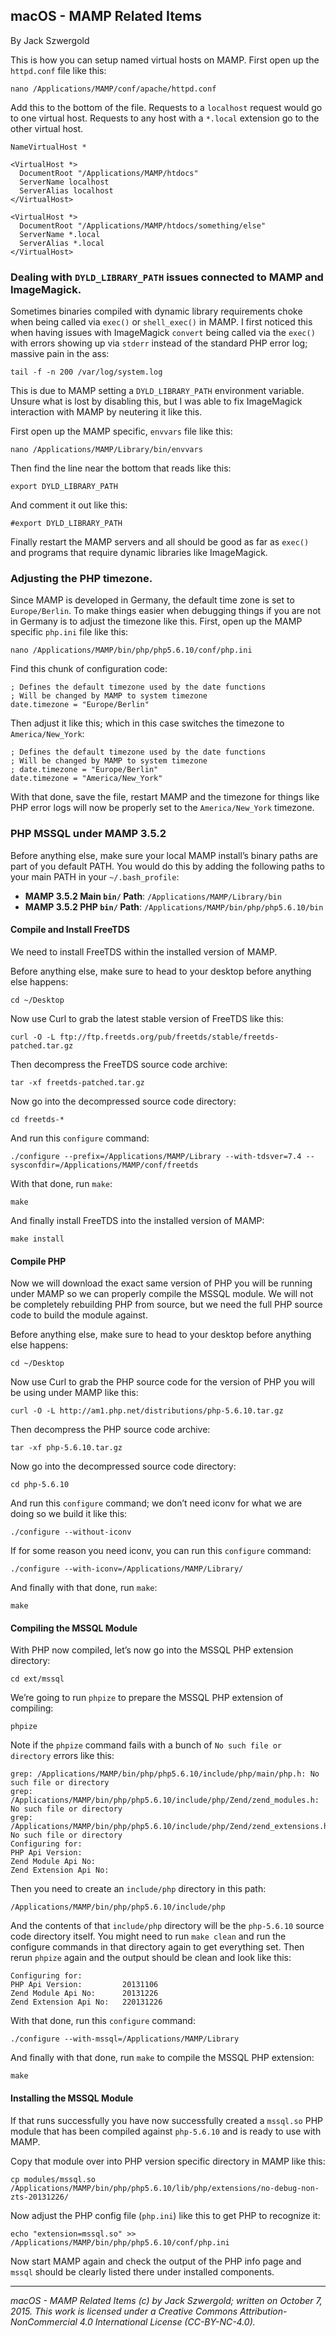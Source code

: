 ## macOS - MAMP Related Items

By Jack Szwergold

This is how you can setup named virtual hosts on MAMP. First open up the `httpd.conf` file like this:

    nano /Applications/MAMP/conf/apache/httpd.conf

Add this to the bottom of the file. Requests to a `localhost` request would go to one virtual host. Requests to any host with a `*.local` extension go to the other virtual host.

	NameVirtualHost *
	
	<VirtualHost *>
	  DocumentRoot "/Applications/MAMP/htdocs"
	  ServerName localhost
	  ServerAlias localhost
	</VirtualHost>
	
	<VirtualHost *>
	  DocumentRoot "/Applications/MAMP/htdocs/something/else"
	  ServerName *.local
	  ServerAlias *.local
	</VirtualHost>

### Dealing with `DYLD_LIBRARY_PATH` issues connected to MAMP and ImageMagick.

Sometimes binaries compiled with dynamic library requirements choke when being called via `exec()` or `shell_exec()` in MAMP. I first noticed this when having issues with ImageMagick `convert` being called via the `exec()` with errors showing up via `stderr` instead of the standard PHP error log; massive pain in the ass:

    tail -f -n 200 /var/log/system.log

This is due to MAMP setting a `DYLD_LIBRARY_PATH` environment variable. Unsure what is lost by disabling this, but I was able to fix ImageMagick interaction with MAMP by neutering it like this.

First open up the MAMP specific, `envvars` file like this:

    nano /Applications/MAMP/Library/bin/envvars

Then find the line near the bottom that reads like this:

    export DYLD_LIBRARY_PATH

And comment it out like this:

    #export DYLD_LIBRARY_PATH

Finally restart the MAMP servers and all should be good as far as `exec()` and programs that require dynamic libraries like ImageMagick.

### Adjusting the PHP timezone.

Since MAMP is developed in Germany, the default time zone is set to `Europe/Berlin`. To make things easier when debugging things if you are not in Germany is to adjust the timezone like this. First, open up the MAMP specific `php.ini` file like this:

    nano /Applications/MAMP/bin/php/php5.6.10/conf/php.ini

Find this chunk of configuration code:

	; Defines the default timezone used by the date functions
	; Will be changed by MAMP to system timezone
	date.timezone = "Europe/Berlin"

Then adjust it like this; which in this case switches the timezone to `America/New_York`:

	; Defines the default timezone used by the date functions
	; Will be changed by MAMP to system timezone
	; date.timezone = "Europe/Berlin"
	date.timezone = "America/New_York"

With that done, save the file, restart MAMP and the timezone for things like PHP error logs will now be properly set to the `America/New_York` timezone.

### PHP MSSQL under MAMP 3.5.2

Before anything else, make sure your local MAMP install’s binary paths are part of you default PATH. You would do this by adding the following paths to your main PATH in your `~/.bash_profile`:

* **MAMP 3.5.2 Main `bin/` Path**: `/Applications/MAMP/Library/bin`
* **MAMP 3.5.2 PHP `bin/` Path**: `/Applications/MAMP/bin/php/php5.6.10/bin`

#### Compile and Install FreeTDS

We need to install FreeTDS within the installed version of MAMP.

Before anything else, make sure to head to your desktop before anything else happens:

	cd ~/Desktop

Now use Curl to grab the latest stable version of FreeTDS like this:

	curl -O -L ftp://ftp.freetds.org/pub/freetds/stable/freetds-patched.tar.gz

Then decompress the FreeTDS source code archive:

	tar -xf freetds-patched.tar.gz

Now go into the decompressed source code directory:

	cd freetds-*

And run this `configure` command:

	./configure --prefix=/Applications/MAMP/Library --with-tdsver=7.4 --sysconfdir=/Applications/MAMP/conf/freetds

With that done, run `make`:

	make

And finally install FreeTDS into the installed version of MAMP:

	make install

#### Compile PHP

Now we will download the exact same version of PHP you will be running under MAMP so we can properly compile the MSSQL module. We will not be completely rebuilding PHP from source, but we need the full PHP source code to build the module against.

Before anything else, make sure to head to your desktop before anything else happens:

	cd ~/Desktop

Now use Curl to grab the PHP source code for the version of PHP you will be using under MAMP like this:

	curl -O -L http://am1.php.net/distributions/php-5.6.10.tar.gz

Then decompress the PHP source code archive:

	tar -xf php-5.6.10.tar.gz

Now go into the decompressed source code directory:

	cd php-5.6.10

And run this `configure` command; we don’t need iconv for what we are doing so we build it like this:

	./configure --without-iconv

If for some reason you need iconv, you can run this `configure` command:

	./configure --with-iconv=/Applications/MAMP/Library/

And finally with that done, run `make`:

	make

#### Compiling the MSSQL Module

With PHP now compiled, let’s now go into the MSSQL PHP extension directory:

	cd ext/mssql

We’re going to run `phpize` to prepare the MSSQL PHP extension of compiling:

	phpize

Note if the `phpize` command fails with a bunch of `No such file or directory` errors like this:

	grep: /Applications/MAMP/bin/php/php5.6.10/include/php/main/php.h: No such file or directory
	grep: /Applications/MAMP/bin/php/php5.6.10/include/php/Zend/zend_modules.h: No such file or directory
	grep: /Applications/MAMP/bin/php/php5.6.10/include/php/Zend/zend_extensions.h: No such file or directory
	Configuring for:
	PHP Api Version:        
	Zend Module Api No:     
	Zend Extension Api No:  

Then you need to create an `include/php` directory in this path:

	/Applications/MAMP/bin/php/php5.6.10/include/php

And the contents of that `include/php` directory will be the `php-5.6.10` source code directory itself. You might need to run `make clean` and run the configure commands in that directory again to get everything set. Then rerun `phpize` again and the output should be clean and look like this:

	Configuring for:
	PHP Api Version:         20131106
	Zend Module Api No:      20131226
	Zend Extension Api No:   220131226

With that done, run this `configure` command:

	./configure --with-mssql=/Applications/MAMP/Library

And finally with that done, run `make` to compile the MSSQL PHP extension:

	make

#### Installing the MSSQL Module

If that runs successfully you have now successfully created a `mssql.so` PHP module that has been compiled against `php-5.6.10` and is ready to use with MAMP.

Copy that module over into PHP version specific directory in MAMP like this:

	cp modules/mssql.so /Applications/MAMP/bin/php/php5.6.10/lib/php/extensions/no-debug-non-zts-20131226/

Now adjust the PHP config file (`php.ini`) like this to get PHP to recognize it:

	echo "extension=mssql.so" >> /Applications/MAMP/bin/php/php5.6.10/conf/php.ini

Now start MAMP again and check the output of the PHP info page and `mssql` should be clearly listed there under installed components.

***

*macOS - MAMP Related Items (c) by Jack Szwergold; written on October 7, 2015. This work is licensed under a Creative Commons Attribution-NonCommercial 4.0 International License (CC-BY-NC-4.0).*